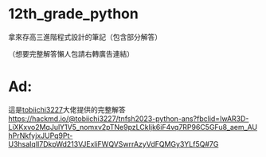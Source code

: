 # 12th_grade_python
拿來存高三進階程式設計的筆記（包含部分解答）

（想要完整解答懶人包請右轉廣告連結）
# Ad:
這是[tobiichi3227](https://github.com/tobiichi3227)大佬提供的完整解答
https://hackmd.io/@tobiichi3227/tnfsh2023-python-ans?fbclid=IwAR3D-LiXKxvo2MqJulY1V5_nomxv2pTNe9pzLCkIjk6iF4vq7RP96C5GFu8_aem_AUhPrNkfyjxJUPq9Pt-U3hsaIqlI7DkpWd213VJExliFWQVSwrrAzyVdFQMGy3YLf5Q#7G
